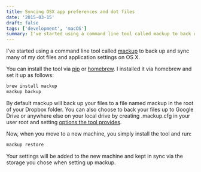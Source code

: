 ```yaml
---
title: Syncing OSX app preferences and dot files
date: '2015-03-15'
draft: false
tags: ['development', 'macOS']
summary: I've started using a command line tool called mackup to back up and sync many of my dot files and application settings on OS X.
---
```


I've started using a command line tool called [mackup](https://github.com/lra/mackup) to back up and sync many of my dot files and application settings on OS X.<!-- excerpt -->

You can install the tool via [pip](https://pypi.python.org/pypi/pip) or [homebrew](http://brew.sh). I installed it via homebrew and set it up as follows:

```bash
brew install mackup
mackup backup
```

By default mackup will back up your files to a file named mackup in the root of your Dropbox folder. You can also choose to back your files up to Google Drive or anywhere else on your local drive by creating .mackup.cfg in your user root and setting [options the tool provides](https://github.com/lra/mackup/tree/master/doc).

Now, when you move to a new machine, you simply install the tool and run:

```bash
mackup restore
```

Your settings will be added to the new machine and kept in sync via the storage you chose when setting up mackup.
